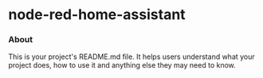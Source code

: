 node-red-home-assistant
=======================

### About

This is your project's README.md file. It helps users understand what your
project does, how to use it and anything else they may need to know.